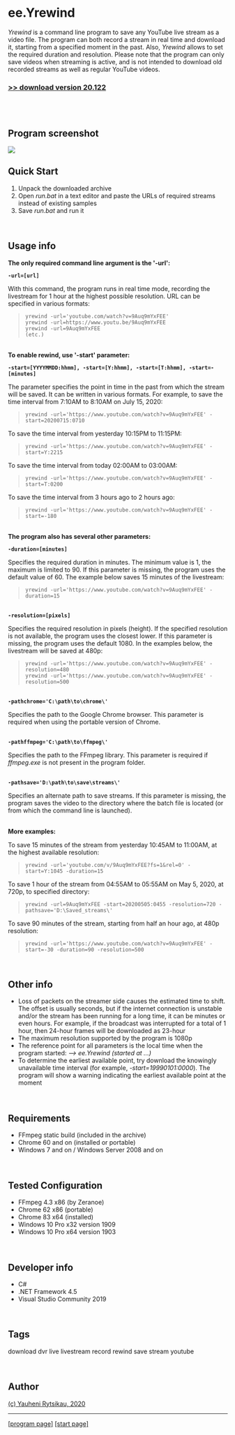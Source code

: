 # ee.Yrewind

*Yrewind* is a command line program to save any YouTube live stream as a video file. The program can both record a stream in real time and download it, starting from a specified moment in the past. Also, *Yrewind* allows to set the required duration and resolution. Please note that the program can only save videos when streaming is active, and is not intended to download old recorded streams as well as regular YouTube videos.

### [>> download version 20.122](https://github.com/rytsikau/ee.yrewind/raw/main/ee.yrewind_20.122.zip)<br><br>


<br>


## Program screenshot

<img src='https://github.com/rytsikau/ee.yrewind/raw/main/screenshot.png'>


<br>


## Quick Start

1. Unpack the downloaded archive
2. Open *run.bat* in a text editor and paste the URLs of required streams instead of existing samples
3. Save *run.bat* and run it


<br>


## Usage info

**The only required command line argument is the '-url':**

**` -url=[url] `**

With this command, the program runs in real time mode, recording the livestream for 1 hour at the highest possible resolution. URL can be specified in various formats:
>     yrewind -url='youtube.com/watch?v=9Auq9mYxFEE'
>     yrewind -url=https://www.youtu.be/9Auq9mYxFEE
>     yrewind -url=9Auq9mYxFEE
>     (etc.)


<br>**To enable rewind, use '-start' parameter:**

**` -start=[YYYYMMDD:hhmm], -start=[Y:hhmm], -start=[T:hhmm], -start=-[minutes] `**

The parameter specifies the point in time in the past from which the stream will be saved. It can be written in various formats. For example, to save the time interval from 7:10AM to 8:10AM on July 15, 2020:
>     yrewind -url='https://www.youtube.com/watch?v=9Auq9mYxFEE' -start=20200715:0710

To save the time interval from yesterday 10:15PM to 11:15PM:
>     yrewind -url='https://www.youtube.com/watch?v=9Auq9mYxFEE' -start=Y:2215

To save the time interval from today 02:00AM to 03:00AM:
>     yrewind -url='https://www.youtube.com/watch?v=9Auq9mYxFEE' -start=T:0200

To save the time interval from 3 hours ago to 2 hours ago:
>     yrewind -url='https://www.youtube.com/watch?v=9Auq9mYxFEE' -start=-180


<br>**The program also has several other parameters:**

**` -duration=[minutes] `**

Specifies the required duration in minutes. The minimum value is 1, the maximum is limited to 90. If this parameter is missing, the program uses the default value of 60. The example below saves 15 minutes of the livestream:
>     yrewind -url='https://www.youtube.com/watch?v=9Auq9mYxFEE' -duration=15


<br>**` -resolution=[pixels] `**

Specifies the required resolution in pixels (height). If the specified resolution is not available, the program uses the closest lower. If this parameter is missing, the program uses the default 1080. In the examples below, the livestream will be saved at 480p:
>     yrewind -url='https://www.youtube.com/watch?v=9Auq9mYxFEE' -resolution=480
>     yrewind -url='https://www.youtube.com/watch?v=9Auq9mYxFEE' -resolution=500


<br>**` -pathchrome='C:\path\to\chrome\' `**

Specifies the path to the Google Chrome browser. This parameter is required when using the portable version of Chrome.


<br>**` -pathffmpeg='C:\path\to\ffmpeg\' `**

Specifies the path to the FFmpeg library. This parameter is required if *ffmpeg.exe* is not present in the program folder.


<br>**` -pathsave='D:\path\to\save\streams\' `**

Specifies an alternate path to save streams. If this parameter is missing, the program saves the video to the directory where the batch file is located (or from which the command line is launched).


<br>**More examples:**

To save 15 minutes of the stream from yesterday 10:45AM to 11:00AM, at the highest available resolution:
>     yrewind -url='youtube.com/v/9Auq9mYxFEE?fs=1&rel=0' -start=Y:1045 -duration=15

To save 1 hour of the stream from 04:55AM to 05:55AM on May 5, 2020, at 720p, to specified directory:
>     yrewind -url=9Auq9mYxFEE -start=20200505:0455 -resolution=720 -pathsave='D:\Saved_streams\'

To save 90 minutes of the stream, starting from half an hour ago, at 480p resolution:
>     yrewind -url='https://www.youtube.com/watch?v=9Auq9mYxFEE' -start=-30 -duration=90 -resolution=500


<br>


## Other info

* Loss of packets on the streamer side causes the estimated time to shift. The offset is usually seconds, but if the internet connection is unstable and/or the stream has been running for a long time, it can be minutes or even hours. For example, if the broadcast was interrupted for a total of 1 hour, then 24-hour frames will be downloaded as 23-hour
* The maximum resolution supported by the program is 1080p
* The reference point for all parameters is the local time when the program started: *--> ee.Yrewind (started at ...)*
* To determine the earliest available point, try download the knowingly unavailable time interval (for example, *-start=19990101:0000*). The program will show a warning indicating the earliest available point at the moment


<br>


## Requirements

* FFmpeg static build (included in the archive)
* Chrome 60 and on (installed or portable)
* Windows 7 and on / Windows Server 2008 and on


<br>


## Tested Configuration

* FFmpeg 4.3 x86 (by Zeranoe)
* Chrome 62 x86 (portable)
* Chrome 83 x64 (installed)
* Windows 10 Pro x32 version 1909
* Windows 10 Pro x64 version 1903


<br>


## Developer info

* C#
* .NET Framework 4.5
* Visual Studio Community 2019


<br>


## Tags

download dvr live livestream record rewind save stream youtube


<br>


## Author

[(c) Yauheni Rytsikau, 2020](mailto:y.rytsikau@gmail.com)

---
[[program page]](https://rytsikau.github.io/ee.Yrewind) [[start page]](https://rytsikau.github.io)

